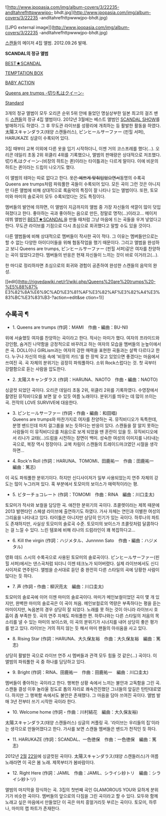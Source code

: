 ![http://www.jpopasia.com/img/album-covers/3/22235-andltahrefhttpwwwjpo-
bhdt.jpg](http://www.jpopasia.com/img/album-covers/3/22235
-andltahrefhttpwwwjpo-bhdt.jpg)

[[JPG external image]](http://www.jpopasia.com/img/album-covers/3/22235
-andltahrefhttpwwwjpo-bhdt.jpg)

[스캔들](%EC%8A%A4%EC%BA%94%EB%93%A4.md)의 메이저 4집 앨범. 2012.09.26 발매.

**SCANDAL의 정규 앨범**

[BEST★SCANDAL](BEST%E2%98%85SCANDAL.md)

[TEMPTATION BOX](TEMPTATION%20BOX.md)

[BABY ACTION](BABY%20ACTION.md)

[Queens are trumps -切り札はクイーン-](Queens%20are%20trumps%20-%E5%88%87%E3%82%8A%E6%9C%AD%E3%81%AF%E3%82%AF%E3%82%A4%E3%83%BC%E3%83%B3-.md)

[Standard](Standard.md)

  
3개의 정규 앨범이 모두 오리콘 순위 5위 안에 들었던 명실상부한 일본 최고의 걸즈 밴드
[스캔들](%EC%8A%A4%EC%BA%94%EB%93%A4.md)의 정규 4집 앨범이다. 2012년 3월에는 베스트 앨범인
[SCANDAL SHOW](SCANDAL%20SHOW.md)를 발매하기도 하였다. 그 후 무도관 라이브를 성황리에 개최하는 등 활발한
활동을 하였다. 太陽スキャンダラス(태양 스캔들러스), ピンヒールサーファー (핀힐 서퍼), HARUKAZE 싱글이 수록되어 있다.  
  
3집 때부터 교복 이외에 다른 옷을 입기 시작하더니, 이젠 거의 코스프레를 했다(...). 오리콘 데일리 초동 2위 위클리 4위를
기록했으나, 앨범의 판매량은 상대적으로 저조했다. 切り札はクイーン-(비장의 하트는 퀸)이라는 타이틀과는 다르게 말이다. 이에 비운의 하트는
퀸이라는 드립이 나오기도 했다.  
  
이 앨범의 테마는 따로 없다고 한다. <del>옷은 예쁘게 맞춰입었으면서</del>동명의 수록곡 Queens are trumps처럼 파워풀한
곡들이 수록되어 있다. 모든 곡이 그런 것은 아니지만 다른 앨범에 비해 상대적으로 록음악의 특징이 잘 나타나 있는 앨범이다. 또한, 토모미와
마미의 솔로곡이 모두 수록되었다는 것도 특징이다.  
  
멤버들의 발언에 의하면, 이 앨범이 지금까지의 앨범 중 가장 자신들의 색깔이 많이 덧입혀졌다고 한다. 좋아하는 곡과 좋아하는 음으로 만든,
정말로 명작(...)이라고... 메이저 데뷔 앨범인 [BEST★SCANDAL](BEST%E2%98%85SCANDAL.md)을 만들
때처럼 그냥 마음에 드는 곡들을 우겨 넣었다고 한다. 무도관 라이브를 기점으로 다시 초심으로 회귀했다고 말할 수도 있을 것이다.  
  
다른 앨범들에 비해 상대적으로 멤버들이 작사한 곡이 적다. 그 이유는 멤버들만으로는 할 수 없는 다양한 아이디어들을 위해 협동작업을 했기
때문이다. 그리고 앨범을 완성하고 보니 Queens are trumps, ピンヒールサーファー (핀힐 서퍼)같은 여자를 찬양하는 곡이
많았다고한다. 멤버들의 반응은 현재 자신들이 느끼는 것이 바로 이거라고(...).  
  
한 마디로 정리하자면 초심으로의 회귀와 경험이 공존하여 완성한 스캔들의 음악의 완성.  

[[edit](http://rigvedawiki.net/r1/wiki.php/Queens%20are%20trumps%20-%E5%88%87%
E3%82%8A%E6%9C%AD%E3%81%AF%E3%82%AF%E3%82%A4%E3%83%BC%E3%83%B3-?action=edit&se
ction=1)]

## 수록곡 ¶

  * 1\. Queens are trumps (作詞：MAMI　作曲・編曲：BU-NI)  
  
위에 서술했듯 여자를 찬양하는 곡이라고 한다. 작사는 마미가 했다. 여자의 프라이드와 강인함, 숨겨진 나약함을 긍정적으로 바꾸려고 하는
여자의 모습을 멤버들의 눈높이에서 쓴 곡. DOLL이나 GIRLism과는 여자의 강한 매력을 표현한 곡들과는 살짝 다르다고 한다. 누구나
자신의 마음 속에 '비장의 카드'를 한 장씩 갖고 있었으면 좋겠다는 마음에서 쓰여진 곡. 곡 자체의 분위기는 굉장히 파워풀하다. 소위
Rock스럽다는 것. 첫 곡부터 강렬함으로 듣는 사람을 압도한다.  
  

  * 2\. 太陽スキャンダラス (作詞：HARUNA、NAOTO　作曲・編曲：NAOTO)  
  
싱글컷 되었던 곡이다. 오리콘 데일리 초동 2위, 위클리 2위를 기록하였다. 수영장에서 촬영된 뮤직비디오를 보면 알 수 있듯 여름 노래이다.
분위기를 띄우는 데 많이 쓰이는 곡. 전작의 LOVE SURVIVE에 대응한다.  
  

  * 3\. ピンヒールサーファー (作詞・作曲・編曲：和田唱)  
Queens are trumps와 마찬가지로 여자를 찬양하는 곡. 뮤직비디오가 독특한데, 분명 밴드인데 마치 걸그룹을 보는 듯하다는 반응이
있다. 스캔들을 잘 알지 못하는 사람들이 이 뮤직비디오를 처음으로 보게 되었을 땐 혼란이 있을 듯. 뮤직비디오에서 리나가 교태(...)드럼을
시전하는 장면이 백미. 성숙한 여성의 이미지를 나타내는 곡으로, 복장 역시 정장이다. 교복 차림이 스캔들의 트레이드마크였던 시절을
생각하면...  
  

  * 4\. Rock'n Roll (作詞：HARUNA、TOMOMI、田鹿祐一　作曲：田鹿祐一　編曲：篤志)  
  
이 곡도 파워풀한 분위기이다. 하지만 신디사이저가 일부 사용되었는지 연주 자체의 강도는 많이 누그러져 있다. 훅 부분에서 토모미의 보이스가
매력적이라는 평.  
  

  * 5\. ビターチョコレート (作詞：TOMOMI　作曲：RINA　編曲：川口圭太)  
  
토모미가 작사와 보컬을 담당한 곡. 애잔한 분위기의 곡이다. 초콜렛이라는 제목 때문에 2013 발렌타인 스페셜 라이브에 출연하기도 하였다.
가사 자체는 연인과 이별한 여성의 그리움을 나타내고 있다. 타이틀은 아니지만 상당히 인기가 있는 곡이다. 하루나의 파트도 존재하지만, 사실상
토모미의 솔로곡 수준. 토모미의 보이스가 초콜릿처럼 달콤하다는 걸 느낄 수 있다. 느린 템포에 비해 리나의 드럼라인이 꽤 복잡하다고...  
  

  * 6\. Kill the virgin (作詞：ハジメタル、Junnnnn Sato　作曲・編曲：ハジメタル)  
  
영화 데드 스시의 수록곡으로 사용된 토모미의 솔로곡이다. ピンヒールサーファー(핀힐 서퍼)에서는 댄스곡처럼 되더니 이젠 테크노가 되어버렸다.
실제 라이브에서도 신디사이저로 연주된다. 앨범을 순서대로 듣던 중 완전히 다른 스타일의 곡에 당황한 사람이 많다는 듯 하다.  
  

  * 7\. 声 (作詞・作曲：柳沢亮太　編曲：川口圭太)  
  
토모미의 솔로곡에 이어 이젠 마미의 솔로곡이다. 마미가 메인보컬이었던 곡이 몇 개 있지만, 완벽한 마미의 솔로곡은 이 곡이 처음.
메인보컬로의 역량은 부족하다는 평을 듣는 마미이지만, 녹음본의 경우 상당히 잘 되었다. 노래를 못 하는 것이 아니라 라이브시 호흡이 좀
부족한 듯. 곡의 연주 자체도 파워풀한 편. 하루나와는 다른 스타일의 저음의 목소리를 낼 수 있는 마미의 보이스와, 이 곡의 분위기가
시너지를 내어 상당히 좋은 평가를 받고 있다. 라이브는 거의 하지 않는 듯 해서 마미 팬들의 아쉬움을 사고 있다.  
  

  * 8\. Rising Star (作詞：HARUNA、大久保友裕　作曲：大久保友裕　編曲：篤志)  
  
상당히 활발한 곡으로 라이브 연주 시 멤버들과 관객 모두 힘들 것 같은(...) 곡이다. 이 앨범의 파워풀한 곡 중 하나를 담당하고 있다.  
  

  * 9\. Bright (作詞：RINA、田鹿祐一　作曲：田鹿祐一　編曲：川口圭太)  
  
멤버들이 좋아하는 곡이라고 한다. 행복한 상황 속에서 느끼는 불안과 고독함을 그린 곡.스캔들 결성 이후 놀라울 정도로 톱의 자리로
쾌속전진했던 그녀들의 앞길은 탄탄대로였다. 하지만 그 행복함 속에서도 불안은 존재했다. 그 마음을 담아 쓰여진 곡이다. 앨범 발매 3년
전부터 쓰기 시작한 곡이라 한다.  
  

  * 10\. Welcome home (作詞・作曲：川村結花　編曲：大久保友裕)  
  
太陽スキャンダラス(태양 스캔들러스) 싱글의 커플링 곡. '라이브는 우리들의 집'이라는 생각으로 만들어졌다고 한다. 가사를 보면 스캔들
멤버들은 밴드가 천직인 듯 하다.  
  

  * 11\. HARUKAZE (作詞：SCANDAL、一色徳保　作曲：一色徳保　編曲：篤志)  
  
2012년 [2월](%ED%99%8D%EC%A7%84%ED%98%B8.md) [22일](Drakedog.md)에 싱글컷된 곡이다.
太陽スキャンダラス(태양 스캔들러스)가 여름 노래라면 이 곡은 봄 노래. 제목부터가 봄바람이다.  
  

  * 12\. Right Here (作詞：JAMIL　作曲：JAMIL、シライシ紗トリ　編曲：シライシ紗トリ)  
  
앨범의 마지막을 장식하는 곡. 3집의 첫번째 곡인 GLAMOROUS YOU와 묘하게 분위기가 비슷한 곡이다. 멤버들의 앞으로의 다짐을 그린
곡이라고 할 수 있다. 모두와 함께 노래고 싶은 마음에서 만들었단 이 곡은 마치 흥얼거리듯 부르는 곡이다. 토모미, 하루나, 마미의 랩
파트가 존재한다.  
  

